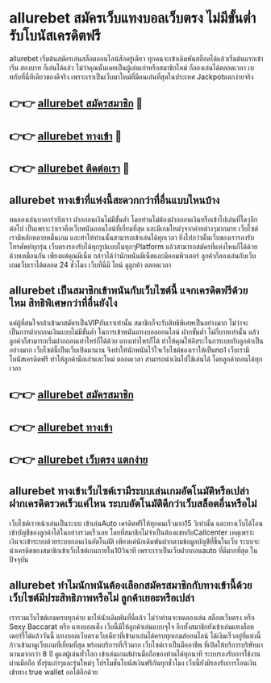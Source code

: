 # allurebet สมัครเว็บแทงบอลเว็บตรง ไม่มีขั้นต่ำ รับโบนัสเครดิตฟรี

allurebet เริ่มต้นสมัครเล่นสล็อตออนไลน์สักครู่เดียว ทุกคนจะเข้าเดิมพันสล็อตได้แล้วเริ่มต้นแรกเข้าเริ่ม สองบาท ก็เล่นได้แล้ว ไม่ว่าคุณนั้นเคยเป็นผู้เล่นเก่าหรือสมาชิกใหม่ ก็ลองเล่นได้ตลอดเวลา เบทกับที่นี่ทีเดียวของดีจริง เพราะเราเป็นเว็บมาใหม่ที่มีคนเล่นที่สุดในประเทศ Jackpotแตกง่ายจริง

## 👉👉 [allurebet สมัครสมาชิก](https://bit.ly/3Ckzg5n) 🎰
## 👉👉 [allurebet ทางเข้า](https://bit.ly/3Ckzg5n) 🎰
## 👉👉 [allurebet ติดต่อเรา](https://bit.ly/3Ckzg5n) 🎰

## allurebet ทางเข้าที่แห่งนี้สะดวกกว่าที่อื่นแบบไหนบ้าง
ทดลองเล่นบาคาร่ากับเรา ฝากถอนเงินไม่มีขั้นต่ำ โดยท่านไม่ต้องฝากถอนเงินหรือเข้าไปเล่นที่ใดๆอีกต่อไป เป็นเพราะว่าเราคือเว็บพนันออนไลน์ที่เยี่ยมที่สุด และมีเกมใหม่ๆจากค่ายต่างๆมากมาย เว็บไซต์เรามีหลักหลายหมื่นเกม และทำให้ท่านนั้นสามารถเข้าเล่นได้ทุกเวลา ยิ่งไปกว่านั้นเว็บของเรารองรับโทรศัพท์ทุกรุ่น เว็บตรงรองรับได้ทุกรูปแบบในทุกๆPlatform แล้วสามารถสมัครที่แห่งไหนก็ได้ด้วยด้วยเหมือนกัน เพียงแต่คุณมีเน็ต กล่าวได้ว่านักพนันมีเน็ตและมีคอมพิวเตอร์ ลูกค้าก็ลองเล่นกับเว็บเกมเว็บเราได้ตลอด 24 ชั่วโมง เว็บที่นี่มี ไลน์ ดูลูกค้า ตลอดเวลา

## allurebet เป็นสมาชิกเข้าพนันกับเว็บไซต์นี้ แจกเครดิตฟรีด้วยไหม สิทธิพิเศษกว่าที่อื่นยังไง
แค่ผู้ที่สนใจกล้าเข้ามาสมัครเป็นVIPกับเราเท่านั้น สมาชิกก็จะรับสิทธิพิเศษเป็นอย่างมาก ไม่ว่าจะเป็นการฝากถอนเงินแบบไม่มีขั้นต่ำ ในการเข้าพนันแทงบอลออนไลน์ ฝากขั้นต่ำ ไม่กี่บาทเท่านั้น แล้วลูกค้าก็สามารถเริ่มฝากถอนเท่าไหร่ก็ได้ด้วย แทงเท่าไหร่ก็ได้ ทำให้คุณให้อิสระในการเบทกับลูกค้าเป็นอย่างมาก เว็บไซต์นี้เป็นเว็บเปิดมานาน จึงทำให้นักพนันไว้ใจเว็บไซต์ของเราให้เป็นno1 เว็บเรามีโบนัสเครดิตฟรี ทำให้ลูกค้ามือเก่าและใหม่ ตลอดเวลา สามารถนำเงินไปใช้เล่นได้ โดยลูกค้าถอนได้ทุกเวลา

## 👉👉 [allurebet สมัครสมาชิก](https://bit.ly/3Ckzg5n)
## 👉👉 [allurebet ทางเข้า](https://bit.ly/3Ckzg5n)
## 👉👉 [allurebet เว็บตรง แตกง่าย](https://bit.ly/3Ckzg5n)

## allurebet ทางเข้าเว็บไซต์เรามีระบบเล่นเกมอัตโนมัติหรือเปล่า ฝากเครดิตรวดเร็วแค่ไหน ระบบอัตโนมัติดีกว่าเว็บสล็อตอื่นหรือไม่
เว็บไซต์เราหน้าเล่นเป็นระบบ เข้าเล่นAuto เครดิตฟรีให้ทุกคนเร็วมาก15 วิเท่านั้น และทางเว็บได้โอนเข้าบัญชีของลูกค้าได้ในอย่างรวดเร็วเลย โดยที่สมาชิกไม่จำเป็นต้องแชทกับCallcenter เหตุเพราะเงินจะเข้าระบบด้วยระบบถอนเงินอัตโนมัติ เพียงแค่นักเดิมพันฝากตามข้อมูลบัญชีที่ขึ้นในเว็บ ระบบจะนำเครดิตของสมาชิกเข้าเว็บไซต์เกมภายใน10วินาที เพราะเราเป็นเว็บฝากถอนauto ที่ดีมากที่สุด ในปัจจุบัน

## allurebet ทำไมนักพนันต้องเลือกสมัครสมาชิกกับทางเข้านี้ด้วย เว็บไซต์มีประสิทธิภาพหรือไม่ ลูกค้าเยอะหรือเปล่า
เรารวมเว็บไซต์เกมครบทุกค่าย มาให้นักเดิมพันที่นี่แล้ว ไม่ว่าท่านจะทดลองเล่น สล็อตเว็บตรง หรือ Sexy Baccarat หรือ แทงบอลเต็ง เว็บนี้มีให้ลูกค้าเล่นแบบจุใจ อีกทั้งสมาชิกยังเข้าเล่นแทงล็อตเตอร์รี่ได้แล้ววันนี้ แทงบอลเว็บตรงเว็บเดียวที่เข้ามาเล่นได้ครบทุกเกมส์ออนไลน์ ได้เงินเร็วอยู่ที่แห่งนี้ ก้าวเข้ามาดูเว็บเกมที่เยี่ยมที่สุด พร้อมบริการที่เร็วมาก เว็บไซต์เราเป็นมืออาชีพ ที่เปิดให้บริการบริษัทมานานมากกว่า 8 ปี ดูแลผู้เล่นทั่วโลก เข้าเล่นเกมส์ผ่านมือถือของท่านได้ทุกนาที ระบบรองรับการใช้งานผ่านมือถือ ทั้งรุ่นเก่าๆและรุ่นใหม่ๆ โปรโมชั่นโบนัสเงินฟรีกันทุกชั่วโมง เว็บนี้ยังมีรองรับการโอนเงินเข้าทาง true wallet ออโต้อีกด้วย
